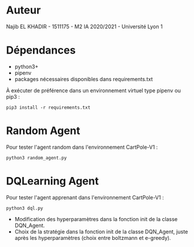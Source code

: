 Auteur
===========
Najib EL KHADIR - 1511175 - M2 IA 2020/2021 - Université Lyon 1

Dépendances
===========
* python3+
* pipenv
* packages nécessaires disponibles dans requirements.txt

À exécuter de préférence dans un environnement virtuel type pipenv ou pip3 :
```
pip3 install -r requirements.txt
```

Random Agent
===========
Pour tester l'agent random dans l'environnement CartPole-V1 :
```
python3 random_agent.py
```

DQLearning Agent
===========
Pour tester l'agent apprenant dans l'environnement CartPole-V1 :
```
python3 dql.py
```
- Modification des hyperparamètres dans la fonction init de la classe DQN_Agent.
- Choix de la stratégie dans la fonction init de la classe DQN_Agent, juste après les hyperparamètres (choix entre boltzmann et e-greedy).